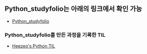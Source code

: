 ## Python_studyfolio는 아래의 링크에서 확인 가능
- [Python_studyfolio](https://heezeo.github.io/python_studyfolio/)

### Python_studyfolio를 만든 과정을 기록한 TIL
- [Heezeo's Python TIL](https://velog.io/@heezeo/series/파이썬-til)


